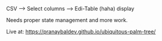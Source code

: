 CSV --> Select columns --> Edi-Table (haha) display

Needs proper state management and more work.

Live at: https://pranaybaldev.github.io/ubiquitous-palm-tree/
